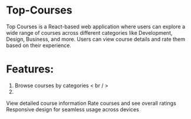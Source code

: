 # Top-Courses
Top Courses is a React-based web application where users can explore a wide range of courses across different categories like Development, Design, Business, and more. Users can view course details and rate them based on their experience.
# Features:
1) Browse courses by categories < br / >
2) 
View detailed course information
Rate courses and see overall ratings
Responsive design for seamless usage across devices
